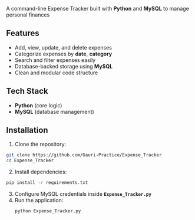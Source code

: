 A command-line Expense Tracker built with **Python** and **MySQL** to manage personal finances

## Features
- Add, view, update, and delete expenses
- Categorize expenses by **date**, **category**
- Search and filter expenses easily
- Database-backed storage using **MySQL**
- Clean and modular code structure

## Tech Stack
- **Python** (core logic)
- **MySQL** (database management)

## Installation
1. Clone the repository:
  ```bash
  git clone https://github.com/Gauri-Practice/Expense_Tracker
  cd Expense_Tracker
  ```
2. Install dependencies:
  ```bash
  pip install -r requirements.txt
  ```
3. Configure MySQL credentials inside **`Expense_Tracker.py`**
4. Run the application:
   ```bash
   python Expense_Tracker.py
   ```
